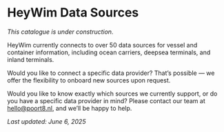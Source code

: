 # HeyWim Data Sources

*This catalogue is under construction.*
 
HeyWim currently connects to over 50 data sources for vessel and container information, including ocean carriers, deepsea terminals, and inland terminals.
 
Would you like to connect a specific data provider? That’s possible — we offer the flexibility to onboard new sources upon request.

Would you like to know exactly which sources we currently support, or do you have a specific data provider in mind? Please contact our team at hello@poort8.nl, and we’ll be happy to help.

*Last updated: June 6, 2025*
